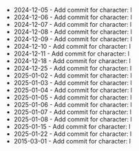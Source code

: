 - 2024-12-05 - Add commit for character: l
- 2024-12-06 - Add commit for character: l
- 2024-12-07 - Add commit for character: l
- 2024-12-08 - Add commit for character: l
- 2024-12-09 - Add commit for character: l
- 2024-12-10 - Add commit for character: l
- 2024-12-11 - Add commit for character: l
- 2024-12-18 - Add commit for character: l
- 2024-12-25 - Add commit for character: l
- 2025-01-02 - Add commit for character: l
- 2025-01-03 - Add commit for character: l
- 2025-01-04 - Add commit for character: l
- 2025-01-05 - Add commit for character: l
- 2025-01-06 - Add commit for character: l
- 2025-01-07 - Add commit for character: l
- 2025-01-08 - Add commit for character: l
- 2025-01-15 - Add commit for character: l
- 2025-01-22 - Add commit for character: l
- 2015-03-01 - Add commit for character: l
